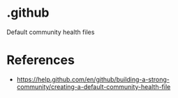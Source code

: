 # .github

Default community health files

# References

* https://help.github.com/en/github/building-a-strong-community/creating-a-default-community-health-file
